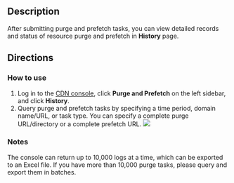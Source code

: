 ## Description

After submitting purge and prefetch tasks, you can view detailed records and status of resource purge and prefetch in **History** page.

## Directions
### How to use

1. Log in to the <a href="https://console.cloud.tencent.com/cdn">CDN console</a>, click **Purge and Prefetch** on the left sidebar, and click **History**.
2. Query purge and prefetch tasks by specifying a time period, domain name/URL, or task type. You can specify a complete purge URL/directory or a complete prefetch URL.
![](https://staticintl.cloudcachetci.com/yehe/backend-news/t6QT128_%E4%BC%81%E4%B8%9A%E5%BE%AE%E4%BF%A1%E6%88%AA%E5%9B%BE_20230224105641.png)

### Notes

The console can return up to 10,000 logs at a time, which can be exported to an Excel file. If you have more than 10,000 purge tasks, please query and export them in batches.
